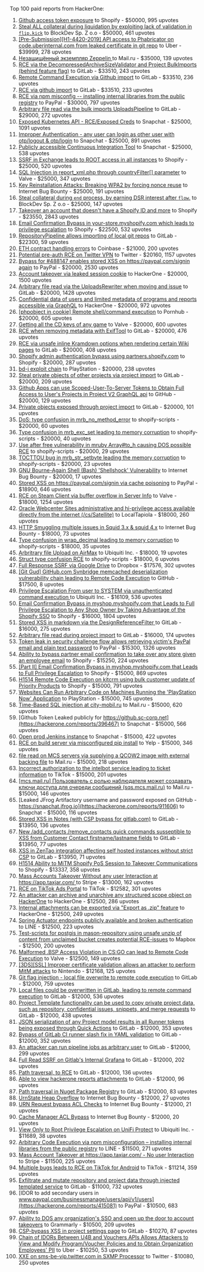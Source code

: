 Top 100 paid reports from HackerOne:

1. [Github access token exposure](https://hackerone.com/reports/1087489) to Shopify - $50000, 995 upvotes
2. [Steal ALL collateral during liquidation by exploiting lack of validation in `flip.kick`](https://hackerone.com/reports/684092) to BlockDev Sp. Z o.o - $50000, 461 upvotes
3. [[Pre-Submission][H1-4420-2019] API access to Phabricator on code.uberinternal.com from leaked certificate in git repo](https://hackerone.com/reports/591813) to Uber - $39999, 278 upvotes
4. [Незащищённый экземпляр Zeppelin ](https://hackerone.com/reports/992564) to Mail.ru - $35000, 139 upvotes
5. [RCE via the DecompressedArchiveSizeValidator and Project BulkImports (behind feature flag)](https://hackerone.com/reports/1609965) to GitLab - $33510, 243 upvotes
6. [Remote Command Execution via Github import](https://hackerone.com/reports/1679624) to GitLab - $33510, 236 upvotes
7. [RCE via github import](https://hackerone.com/reports/1672388) to GitLab - $33510, 233 upvotes
8. [RCE via npm misconfig -- installing internal libraries from the public registry](https://hackerone.com/reports/925585) to PayPal - $30000, 797 upvotes
9. [Arbitrary file read  via the bulk imports UploadsPipeline](https://hackerone.com/reports/1439593) to GitLab - $29000, 272 upvotes
10. [Exposed Kubernetes API - RCE/Exposed Creds](https://hackerone.com/reports/455645) to Snapchat - $25000, 1091 upvotes
11. [Improper Authentication - any user can login as other user with otp/logout & otp/login](https://hackerone.com/reports/921780) to Snapchat - $25000, 891 upvotes
12. [Publicly accessible Continuous Integration Tool](https://hackerone.com/reports/313457) to Snapchat - $25000, 538 upvotes
13. [SSRF in Exchange leads to ROOT access in all instances](https://hackerone.com/reports/341876) to Shopify - $25000, 520 upvotes
14. [SQL Injection in report_xml.php through countryFilter[] parameter](https://hackerone.com/reports/383127) to Valve - $25000, 347 upvotes
15. [Key Reinstallation Attacks: Breaking WPA2 by forcing nonce reuse](https://hackerone.com/reports/286740) to Internet Bug Bounty - $25000, 191 upvotes
16. [Steal collateral during `end` process, by earning DSR interest after `flow`.](https://hackerone.com/reports/672664) to BlockDev Sp. Z o.o - $25000, 147 upvotes
17. [Takeover an account that doesn't have a Shopify ID and more](https://hackerone.com/reports/867513) to Shopify - $23550, 2843 upvotes
18. [Email Confirmation Bypass in your-store.myshopify.com which leads to privilege escalation](https://hackerone.com/reports/910300) to Shopify - $22500, 532 upvotes
19. [RepositoryPipeline allows importing of local git repos](https://hackerone.com/reports/1685822) to GitLab - $22300, 59 upvotes
20. [ETH contract handling errors](https://hackerone.com/reports/328526) to Coinbase - $21000, 200 upvotes
21. [Potential pre-auth RCE on Twitter VPN](https://hackerone.com/reports/591295) to Twitter - $20160, 1157 upvotes
22. [Bypass for #488147 enables stored XSS on https://paypal.com/signin again](https://hackerone.com/reports/510152) to PayPal - $20000, 2530 upvotes
23. [Account takeover via leaked session cookie](https://hackerone.com/reports/745324) to HackerOne - $20000, 1500 upvotes
24. [Arbitrary file read via the UploadsRewriter when moving and issue](https://hackerone.com/reports/827052) to GitLab - $20000, 1428 upvotes
25. [Confidential data of users and limited metadata of programs and reports accessible via GraphQL](https://hackerone.com/reports/489146) to HackerOne - $20000, 972 upvotes
26. [[phpobject in cookie] Remote shell/command execution](https://hackerone.com/reports/141956) to Pornhub - $20000, 605 upvotes
27. [Getting all the CD keys of any game](https://hackerone.com/reports/391217) to Valve - $20000, 600 upvotes
28. [RCE when removing metadata with ExifTool](https://hackerone.com/reports/1154542) to GitLab - $20000, 476 upvotes
29. [RCE via unsafe inline Kramdown options when rendering certain Wiki pages](https://hackerone.com/reports/1125425) to GitLab - $20000, 408 upvotes
30. [Shopify admin authentication bypass using partners.shopify.com](https://hackerone.com/reports/270981) to Shopify - $20000, 287 upvotes
31. [bd-j exploit chain](https://hackerone.com/reports/1379975) to PlayStation - $20000, 238 upvotes
32. [Steal private objects of other projects via project import](https://hackerone.com/reports/743953) to GitLab - $20000, 209 upvotes
33. [Github Apps can use Scoped-User-To-Server Tokens to Obtain Full Access to User's Projects in Project V2 GraphQL api](https://hackerone.com/reports/1711938) to GitHub - $20000, 129 upvotes
34. [Private objects exposed through project import](https://hackerone.com/reports/767770) to GitLab - $20000, 101 upvotes
35. [DoS: type confusion in mrb_no_method_error](https://hackerone.com/reports/181871) to shopify-scripts - $20000, 60 upvotes
36. [Type confusion in mrb_exc_set leading to memory corruption](https://hackerone.com/reports/185041) to shopify-scripts - $20000, 40 upvotes
37. [Use after free vulnerability in mruby Array#to_h causing DOS possible RCE](https://hackerone.com/reports/181321) to shopify-scripts - $20000, 29 upvotes
38. [TOCTTOU bug in mrb_str_setbyte leading the memory corruption](https://hackerone.com/reports/181893) to shopify-scripts - $20000, 23 upvotes
39. [GNU Bourne-Again Shell (Bash) 'Shellshock' Vulnerability](https://hackerone.com/reports/29839) to Internet Bug Bounty - $20000, 17 upvotes
40. [Stored XSS on https://paypal.com/signin via cache poisoning](https://hackerone.com/reports/488147) to PayPal - $18900, 646 upvotes
41. [RCE on Steam Client via buffer overflow in Server Info](https://hackerone.com/reports/470520) to Valve - $18000, 1254 upvotes
42. [Oracle Webcenter Sites administrative and hi-privilege access available directly from the internet (/cs/Satellite)](https://hackerone.com/reports/170532) to LocalTapiola - $18000, 260 upvotes
43. [HTTP Smuggling multiple issues in Squid 3.x & squid 4.x](https://hackerone.com/reports/758445) to Internet Bug Bounty - $18000, 73 upvotes
44. [Type confusion in wrap_decimal leading to memory corruption](https://hackerone.com/reports/185051) to shopify-scripts - $18000, 35 upvotes
45. [Arbritrary file Upload on AirMax](https://hackerone.com/reports/73480) to Ubiquiti Inc. - $18000, 19 upvotes
46. [Struct type confusion RCE](https://hackerone.com/reports/181879) to shopify-scripts - $18000, 6 upvotes
47. [Full Response SSRF via Google Drive](https://hackerone.com/reports/1406938) to Dropbox - $17576, 302 upvotes
48. [[Git Gud] GitHub.com Svnbridge memcached deserialization vulnerability chain leading to Remote Code Execution](https://hackerone.com/reports/1593913) to GitHub - $17500, 8 upvotes
49. [Privilege Escalation From user to SYSTEM via unauthenticated command execution ](https://hackerone.com/reports/544928) to Ubiquiti Inc. - $16109, 536 upvotes
50. [Email Confirmation Bypass in myshop.myshopify.com that Leads to Full Privilege Escalation to Any Shop Owner by Taking Advantage of the Shopify SSO](https://hackerone.com/reports/791775) to Shopify - $16000, 1804 upvotes
51. [Stored XSS in markdown via the DesignReferenceFilter ](https://hackerone.com/reports/1212067) to GitLab - $16000, 275 upvotes
52. [Arbitrary file read during project import](https://hackerone.com/reports/1132378) to GitLab - $16000, 174 upvotes
53. [Token leak in security challenge flow allows retrieving victim's PayPal email and plain text password](https://hackerone.com/reports/739737) to PayPal - $15300, 1326 upvotes
54. [Ability to bypass partner email confirmation to take over any store given an employee email](https://hackerone.com/reports/300305) to Shopify - $15250, 224 upvotes
55. [[Part II] Email Confirmation Bypass in myshop.myshopify.com that Leads to Full Privilege Escalation](https://hackerone.com/reports/796808) to Shopify - $15000, 869 upvotes
56. [H1514 Remote Code Execution on kitcrm using bulk customer update of Priority Products](https://hackerone.com/reports/422944) to Shopify - $15000, 791 upvotes
57. [Websites Can Run Arbitrary Code on Machines Running the 'PlayStation Now' Application](https://hackerone.com/reports/873614) to PlayStation - $15000, 745 upvotes
58. [Time-Based SQL injection at city-mobil.ru](https://hackerone.com/reports/868436) to Mail.ru - $15000, 620 upvotes
59. [Github Token Leaked publicly for https://github.sc-corp.net](https://hackerone.com/reports/396467) to Snapchat - $15000, 566 upvotes
60. [Open prod Jenkins instance](https://hackerone.com/reports/231460) to Snapchat - $15000, 422 upvotes
61. [RCE on build server via misconfigured pip install](https://hackerone.com/reports/946409) to Yelp - $15000, 346 upvotes
62. [file read on MCS servers via supplying a QCOW2 image with external backing file](https://hackerone.com/reports/1024899) to Mail.ru - $15000, 218 upvotes
63. [Incorrect authorization to the intelbot service leading to ticket information](https://hackerone.com/reports/1328546) to TikTok - $15000, 201 upvotes
64. [[mcs.mail.ru] Пользователь с ролью наблюдателя может создавать ключи доступа для очереди сообщений (sqs.mcs.mail.ru)](https://hackerone.com/reports/1177451) to Mail.ru - $15000, 146 upvotes
65. [Leaked JFrog Artifactory  username and password exposed on GitHub - https://snapchat.jfrog.io](https://hackerone.com/reports/911606) to Snapchat - $15000, 116 upvotes
66. [Stored XSS in Notes (with CSP bypass for gitlab.com)](https://hackerone.com/reports/1481207) to GitLab - $13950, 136 upvotes
67. [New /add_contacts /remove_contacts quick commands susseptible to XSS from Customer Contact firstname/lastname fields](https://hackerone.com/reports/1578400) to GitLab - $13950, 77 upvotes
68. [XSS in ZenTao integration affecting self hosted instances without strict CSP](https://hackerone.com/reports/1542510) to GitLab - $13950, 71 upvotes
69. [H1514 Ability to MiTM Shopify PoS Session to Takeover Communications](https://hackerone.com/reports/423467) to Shopify - $13337, 358 upvotes
70. [Mass Accounts Takeover Without any user Interaction  at https://app.taxjar.com/ ](https://hackerone.com/reports/1685970) to Stripe - $13000, 162 upvotes
71. [RCE on TikTok Ads Portal](https://hackerone.com/reports/1024575) to TikTok - $12582, 301 upvotes
72. [An attacker can archive and unarchive any structured scope object on HackerOne](https://hackerone.com/reports/1501611) to HackerOne - $12500, 286 upvotes
73. [Internal attachments can be exported via "Export as .zip" feature](https://hackerone.com/reports/186230) to HackerOne - $12500, 249 upvotes
74. [Spring Actuator endpoints publicly available and broken authentication](https://hackerone.com/reports/838635) to LINE - $12500, 223 upvotes
75. [Test-scripts for postgis in mason-repository using unsafe unzip of content from unclaimed bucket creates potential RCE-issues](https://hackerone.com/reports/329689) to Mapbox - $12500, 200 upvotes
76. [Malformed .BSP Access Violation in CS:GO can lead to Remote Code Execution](https://hackerone.com/reports/351014) to Valve - $12500, 149 upvotes
77. [[3DS][SSL] Improper certificate validation allows an attacker to perform MitM attacks](https://hackerone.com/reports/894922) to Nintendo - $12168, 125 upvotes
78. [Git flag injection - local file overwrite to remote code execution](https://hackerone.com/reports/658013) to GitLab - $12000, 759 upvotes
79. [Local files could be overwritten in GitLab, leading to remote command execution](https://hackerone.com/reports/587854) to GitLab - $12000, 536 upvotes
80. [Project Template functionality can be used to copy private project data, such as repository, confidential issues, snippets, and merge requests](https://hackerone.com/reports/689314) to GitLab - $12000, 438 upvotes
81. [JSON serialization of any Project model results in all Runner tokens being exposed through Quick Actions](https://hackerone.com/reports/509924) to GitLab - $12000, 353 upvotes
82. [Bypass of GitLab CI runner slash fix in YAML validation](https://hackerone.com/reports/409395) to GitLab - $12000, 352 upvotes
83. [An attacker can run pipeline jobs as arbitrary user](https://hackerone.com/reports/894569) to GitLab - $12000, 299 upvotes
84. [Full Read SSRF on Gitlab's Internal Grafana](https://hackerone.com/reports/878779) to GitLab - $12000, 202 upvotes
85. [Path traversal, to RCE](https://hackerone.com/reports/733072) to GitLab - $12000, 136 upvotes
86. [Able to view hackerone reports attachments](https://hackerone.com/reports/979787) to GitLab - $12000, 96 upvotes
87. [Path traversal in Nuget Package Registry](https://hackerone.com/reports/822262) to GitLab - $12000, 83 upvotes
88. [UrnState Heap Overflow](https://hackerone.com/reports/824771) to Internet Bug Bounty - $12000, 27 upvotes
89. [URN Request bypass ACL Checks](https://hackerone.com/reports/824802) to Internet Bug Bounty - $12000, 21 upvotes
90. [Cache Manager ACL Bypass](https://hackerone.com/reports/824203) to Internet Bug Bounty - $12000, 20 upvotes
91. [View Only to Root Privilege Escalation on UniFi Protect](https://hackerone.com/reports/825764) to Ubiquiti Inc. - $11689, 38 upvotes
92. [Arbitrary Code Execution via npm misconfiguration – installing internal libraries from the public registry](https://hackerone.com/reports/1043385) to LINE - $11500, 271 upvotes
93. [Mass Account Takeover at https://app.taxjar.com/ - No user Interaction](https://hackerone.com/reports/1581240) to Stripe - $11500, 225 upvotes
94. [Multiple bugs leads to RCE on TikTok for Android](https://hackerone.com/reports/1065500) to TikTok - $11214, 359 upvotes
95. [Exfiltrate and mutate repository and project data through injected templated service](https://hackerone.com/reports/446585) to GitLab - $11000, 732 upvotes
96. [IDOR to add secondary users in www.paypal.com/businessmanage/users/api/v1/users](https://hackerone.com/reports/415081) to PayPal - $10500, 683 upvotes
97. [Ability to DOS any organization's SSO and open up the door to account takeovers](https://hackerone.com/reports/976603) to Grammarly - $10500, 209 upvotes
98. [CSP-bypass XSS in project settings page](https://hackerone.com/reports/1588732) to GitLab - $10270, 87 upvotes
99. [Chain of IDORs Between U4B and Vouchers APIs Allows Attackers to View and Modify Program/Voucher Policies and to Obtain Organization Employees' PII](https://hackerone.com/reports/1148697) to Uber - $10250, 53 upvotes
100. [XXE on sms-be-vip.twitter.com in SXMP Processor](https://hackerone.com/reports/248668) to Twitter - $10080, 250 upvotes

